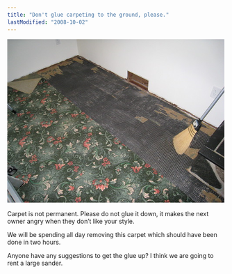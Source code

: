 ```yaml
---
title: "Don't glue carpeting to the ground, please."
lastModified: "2008-10-02"
---
```


[![The carpet is not coming up so easily](/images/2907331748_41fb287afd.jpg)](http://www.flickr.com/photos/dorkstyle/2907331748/ "The carpet is not coming up so easily by Nick DeNardis, on Flickr")

Carpet is not permanent. Please do not glue it down, it makes the next owner angry when they don’t like your style.

We will be spending all day removing this carpet which should have been done in two hours.

Anyone have any suggestions to get the glue up? I think we are going to rent a large sander.
